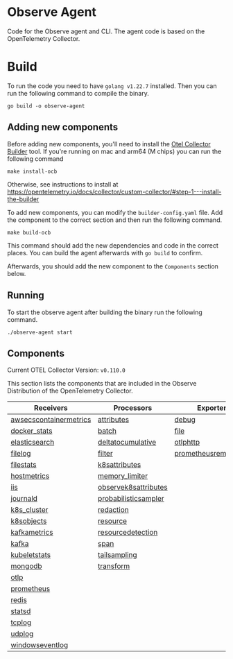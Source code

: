 # Observe Agent

Code for the Observe agent and CLI. The agent code is based on the OpenTelemetry Collector. 

# Build

To run the code you need to have `golang v1.22.7` installed. Then you can run the following command to compile the binary.

```
go build -o observe-agent
```

## Adding new components

Before adding new components, you'll need to install the [Otel Collector Builder](https://github.com/open-telemetry/opentelemetry-collector/tree/main/cmd/builder) tool. If you're running on mac and arm64 (M chips) you can run the following command

```
make install-ocb
```

Otherwise, see instructions to install at https://opentelemetry.io/docs/collector/custom-collector/#step-1---install-the-builder

To add new components, you can modify the `builder-config.yaml` file. Add the component to the correct section and then run the following command.
```
make build-ocb
```

This command should add the new dependencies and code in the correct places. You can build the agent afterwards with `go build` to confirm. 

Afterwards, you should add the new component to the `Components` section below. 

## Running

To start the observe agent after building the binary run the following command. 

```
./observe-agent start
```

## Components

Current OTEL Collector Version: `v0.110.0`

This section lists the components that are included in the Observe Distribution of the OpenTelemetry Collector.

| Receivers                                                | Processors                                            | Exporters                                              | Extensions                           | Connectors                  |
|----------------------------------------------------------|-------------------------------------------------------|--------------------------------------------------------|--------------------------------------|-----------------------------|
| [awsecscontainermetrics][awsecscontainermetricsreceiver] | [attributes][attributesprocessor]                     | [debug][debugexporter]                                 | [file_storage][filestorage]          | [count][countconnector]     |
| [docker_stats][dockerstatsreceiver]                      | [batch][batchprocessor]                               | [file][fileexporter]                                   | [health_check][healthcheckextension] | [forward][forwardconnector] |
| [elasticsearch][elasticsearchreceiver]                   | [deltatocumulative][deltatocumulativeprocessor]       | [otlphttp][otlphttpexporter]                           | [zpages][zpagesextension]            |                             |
| [filelog][filelogreceiver]                               | [filter][filterprocessor]                             | [prometheusremotewrite][prometheusremotewriteexporter] |                                      |                             |
| [filestats][filestatsreceiver]                           | [k8sattributes][k8sattributesprocessor]               |                                                        |                                      |                             |
| [hostmetrics][hostmetricsreceiver]                       | [memory_limiter][memorylimiterprocessor]              |                                                        |                                      |                             |
| [iis][iisreceiver]                                       | [observek8sattributes][observek8sattributesprocessor] |                                                        |                                      |                             |
| [journald][journaldreceiver]                             | [probabilisticsampler][probabilisticsamplerprocessor] |                                                        |                                      |                             |
| [k8s_cluster][k8sclusterreceiver]                        | [redaction][redactionprocessor]                       |                                                        |                                      |                             |
| [k8sobjects][k8sobjectsreceiver]                         | [resource][resourceprocessor]                         |                                                        |                                      |                             |
| [kafkametrics][kafkametricsreceiver]                     | [resourcedetection][resourcedetectionprocessor]       |                                                        |                                      |                             |
| [kafka][kafkareceiver]                                   | [span][spanprocessor]                                 |                                                        |                                      |                             |
| [kubeletstats][kubeletstatsreceiver]                     | [tailsampling][tailsamplingprocessor]                 |                                                        |                                      |                             |
| [mongodb][mongodbreceiver]                               | [transform][transformprocessor]                       |                                                        |                                      |                             |
| [otlp][otlpreceiver]                                     |                                                       |                                                        |                                      |                             |
| [prometheus][prometheusreceiver]                         |                                                       |                                                        |                                      |                             |
| [redis][redisreceiver]                                   |                                                       |                                                        |                                      |                             |
| [statsd][statsdreceiver]                                 |                                                       |                                                        |                                      |                             |
| [tcplog][tcplogreceiver]                                 |                                                       |                                                        |                                      |                             |
| [udplog][udplogreceiver]                                 |                                                       |                                                        |                                      |                             |
| [windowseventlog][windowseventlogreceiver]               |                                                       |                                                        |                                      |                             |

[awsecscontainermetricsreceiver]: https://github.com/open-telemetry/opentelemetry-collector-contrib/tree/v0.110.0/receiver/awsecscontainermetricsreceiver
[dockerstatsreceiver]: https://github.com/open-telemetry/opentelemetry-collector-contrib/tree/v0.110.0/receiver/dockerstatsreceiver
[elasticsearchreceiver]: https://github.com/open-telemetry/opentelemetry-collector-contrib/tree/v0.110.0/receiver/elasticsearchreceiver
[filelogreceiver]: https://github.com/open-telemetry/opentelemetry-collector-contrib/tree/v0.110.0/receiver/filelogreceiver
[filestatsreceiver]: https://github.com/open-telemetry/opentelemetry-collector-contrib/tree/v0.110.0/receiver/filestatsreceiver
[hostmetricsreceiver]: https://github.com/open-telemetry/opentelemetry-collector-contrib/tree/v0.110.0/receiver/hostmetricsreceiver
[iisreceiver]: https://github.com/open-telemetry/opentelemetry-collector-contrib/tree/v0.110.0/receiver/iisreceiver
[journaldreceiver]: https://github.com/open-telemetry/opentelemetry-collector-contrib/tree/v0.110.0/receiver/journaldreceiver
[k8sclusterreceiver]: https://github.com/open-telemetry/opentelemetry-collector-contrib/tree/v0.110.0/receiver/k8sclusterreceiver
[k8sobjectsreceiver]: https://github.com/open-telemetry/opentelemetry-collector-contrib/tree/v0.110.0/receiver/k8sobjectsreceiver
[kafkametricsreceiver]: https://github.com/open-telemetry/opentelemetry-collector-contrib/tree/v0.110.0/receiver/kafkametricsreceiver
[kafkareceiver]: https://github.com/open-telemetry/opentelemetry-collector-contrib/tree/v0.110.0/receiver/kafkareceiver
[kubeletstatsreceiver]: https://github.com/open-telemetry/opentelemetry-collector-contrib/tree/v0.110.0/receiver/kubeletstatsreceiver
[mongodbreceiver]: https://github.com/open-telemetry/opentelemetry-collector-contrib/tree/v0.110.0/receiver/mongodbreceiver
[otlpreceiver]: https://github.com/open-telemetry/opentelemetry-collector/tree/v0.110.0/receiver/otlpreceiver
[prometheusreceiver]: https://github.com/open-telemetry/opentelemetry-collector-contrib/tree/v0.110.0/receiver/prometheusreceiver
[redisreceiver]: https://github.com/open-telemetry/opentelemetry-collector-contrib/tree/v0.102.0/receiver/redisreceiver
[statsdreceiver]: https://github.com/open-telemetry/opentelemetry-collector-contrib/tree/v0.110.0/receiver/statsdreceiver
[tcplogreceiver]: https://github.com/open-telemetry/opentelemetry-collector-contrib/tree/v0.110.0/receiver/tcplogreceiver
[udplogreceiver]: https://github.com/open-telemetry/opentelemetry-collector-contrib/tree/v0.110.0/receiver/udplogreceiver
[windowseventlogreceiver]: https://github.com/open-telemetry/opentelemetry-collector-contrib/tree/v0.110.0/receiver/windowseventlogreceiver
[attributesprocessor]: https://github.com/open-telemetry/opentelemetry-collector-contrib/tree/v0.110.0/processor/attributesprocessor
[batchprocessor]: https://github.com/open-telemetry/opentelemetry-collector/tree/v0.110.0/processor/batchprocessor
[deltatocumulativeprocessor]: https://github.com/open-telemetry/opentelemetry-collector-contrib/tree/v0.110.0/processor/deltatocumulativeprocessor
[filterprocessor]: https://github.com/open-telemetry/opentelemetry-collector-contrib/tree/v0.110.0/processor/filterprocessor
[k8sattributesprocessor]: https://github.com/open-telemetry/opentelemetry-collector-contrib/tree/v0.110.0/processor/k8sattributesprocessor
[memorylimiterprocessor]: https://github.com/open-telemetry/opentelemetry-collector/tree/v0.110.0/processor/memorylimiterprocessor
[observek8sattributesprocessor]: ./components/processors/observek8sattributesprocessor
[probabilisticsamplerprocessor]: https://github.com/open-telemetry/opentelemetry-collector-contrib/tree/v0.110.0/processor/probabilisticsamplerprocessor
[redactionprocessor]: https://github.com/open-telemetry/opentelemetry-collector-contrib/tree/v0.110.0/processor/redactionprocessor
[resourceprocessor]: https://github.com/open-telemetry/opentelemetry-collector-contrib/tree/v0.110.0/processor/resourceprocessor
[resourcedetectionprocessor]: https://github.com/open-telemetry/opentelemetry-collector-contrib/tree/v0.110.0/processor/resourcedetectionprocessor
[spanprocessor]: https://github.com/open-telemetry/opentelemetry-collector-contrib/tree/v0.110.0/processor/spanprocessor
[tailsamplingprocessor]: https://github.com/open-telemetry/opentelemetry-collector-contrib/tree/v0.110.0/processor/tailsamplingprocessor
[transformprocessor]: https://github.com/open-telemetry/opentelemetry-collector-contrib/tree/v0.110.0/processor/transformprocessor
[debugexporter]: https://github.com/open-telemetry/opentelemetry-collector/tree/v0.110.0/exporter/debugexporter
[fileexporter]: https://github.com/open-telemetry/opentelemetry-collector-contrib/tree/v0.110.0/exporter/fileexporter
[otlphttpexporter]: https://github.com/open-telemetry/opentelemetry-collector/tree/v0.110.0/exporter/otlphttpexporter
[prometheusremotewriteexporter]: https://github.com/open-telemetry/opentelemetry-collector-contrib/tree/v0.110.0/exporter/prometheusremotewriteexporter
[countconnector]: https://github.com/open-telemetry/opentelemetry-collector-contrib/tree/v0.110.0/connector/countconnector
[forwardconnector]: https://github.com/open-telemetry/opentelemetry-collector/tree/v0.110.0/connector/forwardconnector
[filestorage]: https://github.com/open-telemetry/opentelemetry-collector-contrib/tree/v0.110.0/extension/storage/filestorage
[healthcheckextension]: https://github.com/open-telemetry/opentelemetry-collector-contrib/tree/v0.110.0/extension/healthcheckextension
[zpagesextension]: https://github.com/open-telemetry/opentelemetry-collector/tree/v0.110.0/extension/zpagesextension